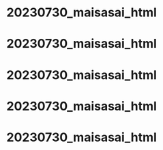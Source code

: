 # 20230730_maisasai_html
# 20230730_maisasai_html
# 20230730_maisasai_html
# 20230730_maisasai_html
# 20230730_maisasai_html
